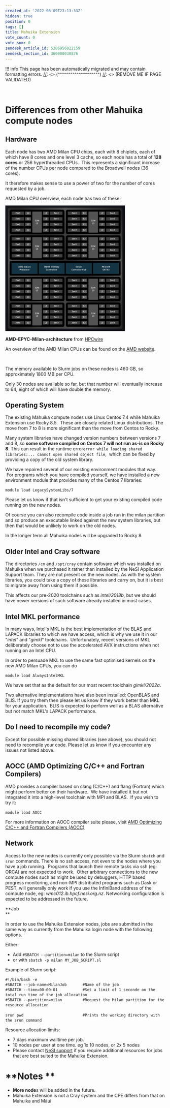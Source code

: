 ```yaml
---
created_at: '2022-08-09T23:13:33Z'
hidden: true
position: 0
tags: []
title: Mahuika Extension
vote_count: 0
vote_sum: 0
zendesk_article_id: 5286956022159
zendesk_section_id: 360000030876
---
```




[//]: <> (REMOVE ME IF PAGE VALIDATED)
[//]: <> (vvvvvvvvvvvvvvvvvvvv)
!!! info
    This page has been automatically migrated and may contain formatting errors.
[//]: <> (^^^^^^^^^^^^^^^^^^^^)
[//]: <> (REMOVE ME IF PAGE VALIDATED)

 

# Differences from other Mahuika compute nodes

## **Hardware**

Each node has two AMD Milan CPU chips, each with 8 chiplets, each of
which have 8 cores and one level 3 cache, so each node has a total of
**128 cores** or 256 hyperthreaded CPUs.  This represents a significant
increase of the number CPUs per node compared to the Broadwell nodes (36
cores). 

It therefore makes sense to use a power of two for the number of cores
requested by a job.  
  
AMD Milan CPU overview, each node has two of these:

<img src="../../assets/images/Mahuika_Extension.png" width="377"
height="395" alt="milan.png" />

**AMD-EPYC-Milan-architecture** from
[HPCwire](https://www.hpcwire.com/2021/03/15/amd-launches-epyc-milan-with-19-skus-for-hpc-enterprise-and-hyperscale/#foobox-4/0/AMD-Epyc-Milan-architecture.png)

  
An overview of the AMD Milan CPUs can be found on the [AMD
website](https://www.amd.com/en/processors/epyc-7003-series).

 

The memory available to Slurm jobs on these nodes is 460 GB, so
approximately 1800 MB per CPU.  

Only 30 nodes are available so far, but that number will eventually
increase to 64, eight of which will have double the memory.

## **Operating System**

The existing Mahuika compute nodes use Linux Centos 7.4 while Mahuika
Extension use Rocky 8.5.  These are closely related Linux distributions.
The move from 7 to 8 is more significant than the move from Centos to
Rocky.

Many system libraries have changed version numbers between versions 7
and 8, so **some software compiled on Centos 7 will not run as-is on
Rocky 8**. This can result in the runtime
error`error while loading shared libraries:... cannot open shared object file`, 
which can be fixed by providing a copy of the old system library.  

We have repaired several of our existing environment modules that way.
 For programs which you have compiled yourself, we have installed a new
environment module that provides many of the Centos 7 libraries:

``` sl
module load LegacySystemLibs/7
```

Please let us know if that isn't sufficient to get your existing
compiled code running on the new nodes.

Of course you can also recompile code inside a job run in the milan
partition and so produce an executable linked against the new system
libraries, but then that would be unlikely to work on the old nodes.

In the longer term all Mahuika nodes will be upgraded to Rocky 8.

## **Older Intel and Cray software**

The directories `/cm` and `/opt/cray` contain software which was
installed on Mahuika when we purchased it rather than installed by the
NeSI Application Support team. They are not present on the new nodes. As
with the system libraries, you could take a copy of these libraries and
carry on, but it is best to migrate away from using them if possible.

This affects our pre-2020 toolchains such as *intel/2018b*, but we
should have newer versions of such software already installed in most
cases.

## **Intel MKL performance**

In many ways, Intel's MKL is the best implementation of the BLAS and
LAPACK libraries to which we have access, which is why we use it in our
"*intel*" and "*gimkl*" toolchains.  Unfortunately, recent versions of
MKL deliberately choose not to use the accelerated AVX instructions when
not running on an Intel CPU.  

In order to persuade MKL to use the same fast optimised kernels on the
new AMD Milan CPUs, you can do

``` sl
module load AlwaysIntelMKL
```

We have set that as the default for our most recent toolchain
*gimkl/2022a*.

Two alternative implementations have also been installed: OpenBLAS and
BLIS. If you try them then please let us know if they work better than
MKL for your application.  BLIS is expected to perform well as a BLAS
alternative but not match MKL's LAPACK performance.  

## **Do I need to recompile my code?**

Except for possible missing shared libraries (see above), you should not
need to recompile your code. Please let us know if you encounter any
issues not listed above.

## **AOCC (AMD Optimizing C/C++ and Fortran Compilers)**

AMD provides a compiler based on clang (C/C++) and flang (Fortran) which
might perform better on their hardware.  We have installed it but not
integrated it into a high-level toolchain with MPI and BLAS.  If you
wish to try it:

``` sl
module load AOCC
```

For more information on AOCC compiler suite please, visit [AMD
Optimizing C/C++ and Fortran Compilers
(AOCC)](https://developer.amd.com/amd-aocc/)

## **Network**

Access to the new nodes is currently only possible via the Slurm
`sbatch` and `srun` commands. There is no ssh access, not even to the
nodes where you have a job running.  Programs that launch their remote
tasks via ssh (eg: ORCA) are not expected to work.  Other arbitrary
connections to the new compute nodes such as might be used by debuggers,
HTTP based progress monitoring, and non-MPI distributed programs such as
Dask or PEST, will generally only work if you use the InfiniBand address
of the compute node, eg: *wmc012.ib.hpcf.nesi.org.nz*. Networking
configuration is expected to be addressed in the future.  
  

**Job  
**

In order to use the Mahuika Extension nodes, jobs are submitted in the
same way as currently from the Mahuika login node with the following
options.

Either:

-   Add `#SBATCH --partition=milan` to the Slurm script
-   or with `sbatch -p milan MY_JOB_SCRIPT.sl`

Example of Slurm script:

``` sl
#!/bin/bash -e
#SBATCH --job-name=MilanJob       #Name of the job
#SBATCH --time=00:00:01           #Set a limit of 1 seconde on the total run time of the job allocation
#SBATCH --partition=milan         #Request the Milan partition for the resource allocation

srun pwd                          #Prints the working directory with the srun command
```

Resource allocation limits:   

-   7 days maximum walltime per job.
-   10 nodes per user at one time. eg 1x 10 nodes, or 2x 5 nodes 
-   Please contact [NeSI
    support](https://support.nesi.org.nz/hc/en-gb/articles/360000748496-User-support)
    if you require additional resources for jobs that are best suited to
    the Mahuika Extension.

# **Notes **

-   **More node**s will be added in the future.
-   Mahuika Extension is not a Cray system and the CPE differs from that
    on Mahuika and Māui
